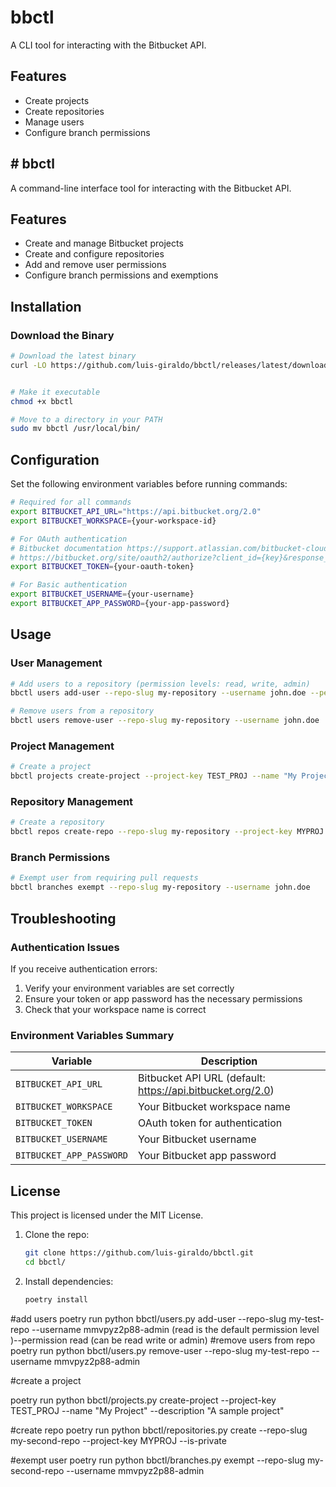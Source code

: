 # bbctl

A CLI tool for interacting with the Bitbucket API.

## Features
- Create projects
- Create repositories
- Manage users
- Configure branch permissions

## # bbctl

A command-line interface tool for interacting with the Bitbucket API.

## Features
- Create and manage Bitbucket projects
- Create and configure repositories
- Add and remove user permissions
- Configure branch permissions and exemptions

## Installation

### Download the Binary
```bash
# Download the latest binary
curl -LO https://github.com/luis-giraldo/bbctl/releases/latest/download/bbctl


# Make it executable
chmod +x bbctl

# Move to a directory in your PATH
sudo mv bbctl /usr/local/bin/
```

## Configuration

Set the following environment variables before running commands:

```bash
# Required for all commands
export BITBUCKET_API_URL="https://api.bitbucket.org/2.0"
export BITBUCKET_WORKSPACE={your-workspace-id}

# For OAuth authentication
# Bitbucket documentation https://support.atlassian.com/bitbucket-cloud/docs/use-oauth-on-bitbucket-cloud/
# https://bitbucket.org/site/oauth2/authorize?client_id={key}&response_type=token
export BITBUCKET_TOKEN={your-oauth-token}

# For Basic authentication
export BITBUCKET_USERNAME={your-username}
export BITBUCKET_APP_PASSWORD={your-app-password}
```

## Usage

### User Management
```bash
# Add users to a repository (permission levels: read, write, admin)
bbctl users add-user --repo-slug my-repository --username john.doe --permission write

# Remove users from a repository
bbctl users remove-user --repo-slug my-repository --username john.doe
```

### Project Management
```bash
# Create a project
bbctl projects create-project --project-key TEST_PROJ --name "My Project" --description "A sample project"
```

### Repository Management
```bash
# Create a repository
bbctl repos create-repo --repo-slug my-repository --project-key MYPROJ --is-private
```

### Branch Permissions
```bash
# Exempt user from requiring pull requests
bbctl branches exempt --repo-slug my-repository --username john.doe
```

## Troubleshooting

### Authentication Issues
If you receive authentication errors:
1. Verify your environment variables are set correctly
2. Ensure your token or app password has the necessary permissions
3. Check that your workspace name is correct

### Environment Variables Summary

| Variable | Description |
|----------|-------------|
| `BITBUCKET_API_URL` | Bitbucket API URL (default: https://api.bitbucket.org/2.0) |
| `BITBUCKET_WORKSPACE` | Your Bitbucket workspace name |
| `BITBUCKET_TOKEN` | OAuth token for authentication |
| `BITBUCKET_USERNAME` | Your Bitbucket username |
| `BITBUCKET_APP_PASSWORD` | Your Bitbucket app password |

## License

This project is licensed under the MIT License.
1. Clone the repo:
   ```bash
   git clone https://github.com/luis-giraldo/bbctl.git
   cd bbctl/
1. Install dependencies:
   ```bash
   poetry install

#add users
poetry run python bbctl/users.py add-user --repo-slug my-test-repo --username mmvpyz2p88-admin (read is the default permission level )--permission read (can be read write or admin)
#remove users from repo
poetry run python bbctl/users.py remove-user --repo-slug my-test-repo --username mmvpyz2p88-admin

#create a project

 poetry run python bbctl/projects.py create-project --project-key TEST_PROJ --name "My Project" --description "A sample project"

 #create repo
 poetry run python bbctl/repositories.py create --repo-slug my-second-repo --project-key MYPROJ --is-private

 #exempt user
 poetry run python bbctl/branches.py exempt --repo-slug my-second-repo --username mmvpyz2p88-admin
